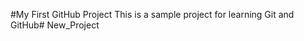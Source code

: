 #My First GitHub Project
This is a sample project for learning Git and GitHub#   N e w _ P r o j e c t  
 